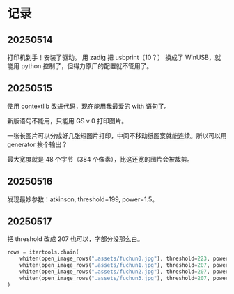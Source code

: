 # 记录

## 20250514

打印机到手！安装了驱动。
用 zadig 把 usbprint（10？） 换成了 WinUSB，就能用 python 控制了，但得力原厂的配置就不管用了。

## 20250515

使用 contextlib 改进代码，现在能用我最爱的 with 语句了。

新版语句不能用，只能用 GS v 0 打印图片。

一张长图片可以分成好几张短图片打印，中间不移动纸图案就能连续。所以可以用 generator 挨个输出？

最大宽度就是 48 个字节（384 个像素），比这还宽的图片会被裁剪。

## 20250516

发现最妙参数：atkinson, threshold=199, power=1.5。

## 20250517

把 threshold 改成 207 也可以，字部分没那么白。

```python
rows = itertools.chain(
    whiten(open_image_rows(".assets/fuchun0.jpg"), threshold=223, power=1.5),
    whiten(open_image_rows(".assets/fuchun1.jpg"), threshold=207, power=1.5),
    whiten(open_image_rows(".assets/fuchun2.jpg"), threshold=207, power=1.5),
    whiten(open_image_rows(".assets/fuchun3.jpg"), threshold=207, power=1.5),
)
```
